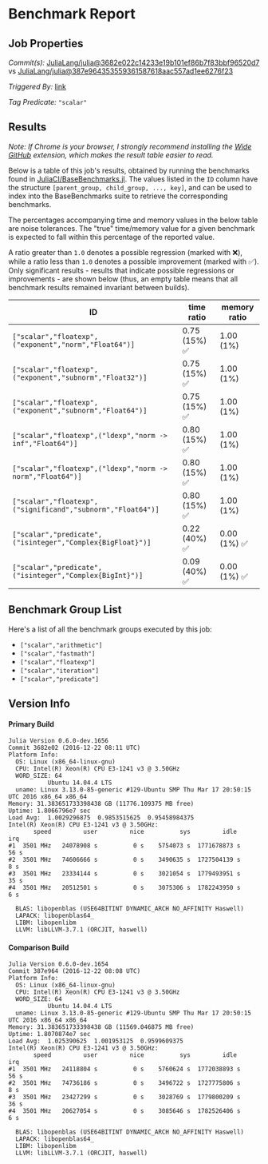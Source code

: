 # Benchmark Report

## Job Properties

*Commit(s):* [JuliaLang/julia@3682e022c14233e19b101ef86b7f83bbf96520d7](https://github.com/JuliaLang/julia/commit/3682e022c14233e19b101ef86b7f83bbf96520d7) vs [JuliaLang/julia@387e964353559361587618aac557ad1ee6276f23](https://github.com/JuliaLang/julia/commit/387e964353559361587618aac557ad1ee6276f23)

*Triggered By:* [link](https://github.com/JuliaLang/julia/pull/19679#issuecomment-268810641)

*Tag Predicate:* `"scalar"`

## Results

*Note: If Chrome is your browser, I strongly recommend installing the [Wide GitHub](https://chrome.google.com/webstore/detail/wide-github/kaalofacklcidaampbokdplbklpeldpj?hl=en)
extension, which makes the result table easier to read.*

Below is a table of this job's results, obtained by running the benchmarks found in
[JuliaCI/BaseBenchmarks.jl](https://github.com/JuliaCI/BaseBenchmarks.jl). The values
listed in the `ID` column have the structure `[parent_group, child_group, ..., key]`,
and can be used to index into the BaseBenchmarks suite to retrieve the corresponding
benchmarks.

The percentages accompanying time and memory values in the below table are noise tolerances. The "true"
time/memory value for a given benchmark is expected to fall within this percentage of the reported value.

A ratio greater than `1.0` denotes a possible regression (marked with :x:), while a ratio less
than `1.0` denotes a possible improvement (marked with :white_check_mark:). Only significant results - results
that indicate possible regressions or improvements - are shown below (thus, an empty table means that all
benchmark results remained invariant between builds).

| ID | time ratio | memory ratio |
|----|------------|--------------|
| `["scalar","floatexp",("exponent","norm","Float64")]` | 0.75 (15%) :white_check_mark: | 1.00 (1%)  |
| `["scalar","floatexp",("exponent","subnorm","Float32")]` | 0.75 (15%) :white_check_mark: | 1.00 (1%)  |
| `["scalar","floatexp",("exponent","subnorm","Float64")]` | 0.75 (15%) :white_check_mark: | 1.00 (1%)  |
| `["scalar","floatexp",("ldexp","norm -> inf","Float64")]` | 0.80 (15%) :white_check_mark: | 1.00 (1%)  |
| `["scalar","floatexp",("ldexp","norm -> norm","Float64")]` | 0.80 (15%) :white_check_mark: | 1.00 (1%)  |
| `["scalar","floatexp",("significand","subnorm","Float64")]` | 0.80 (15%) :white_check_mark: | 1.00 (1%)  |
| `["scalar","predicate",("isinteger","Complex{BigFloat}")]` | 0.22 (40%) :white_check_mark: | 0.00 (1%) :white_check_mark: |
| `["scalar","predicate",("isinteger","Complex{BigInt}")]` | 0.09 (40%) :white_check_mark: | 0.00 (1%) :white_check_mark: |

## Benchmark Group List

Here's a list of all the benchmark groups executed by this job:

- `["scalar","arithmetic"]`
- `["scalar","fastmath"]`
- `["scalar","floatexp"]`
- `["scalar","iteration"]`
- `["scalar","predicate"]`

## Version Info

#### Primary Build

```
Julia Version 0.6.0-dev.1656
Commit 3682e02 (2016-12-22 08:11 UTC)
Platform Info:
  OS: Linux (x86_64-linux-gnu)
  CPU: Intel(R) Xeon(R) CPU E3-1241 v3 @ 3.50GHz
  WORD_SIZE: 64
           Ubuntu 14.04.4 LTS
  uname: Linux 3.13.0-85-generic #129-Ubuntu SMP Thu Mar 17 20:50:15 UTC 2016 x86_64 x86_64
Memory: 31.383651733398438 GB (11776.109375 MB free)
Uptime: 1.8066796e7 sec
Load Avg:  1.0029296875  0.9853515625  0.95458984375
Intel(R) Xeon(R) CPU E3-1241 v3 @ 3.50GHz: 
       speed         user         nice          sys         idle          irq
#1  3501 MHz   24078908 s          0 s    5754073 s  1771678873 s         56 s
#2  3501 MHz   74606666 s          0 s    3490635 s  1727504139 s          8 s
#3  3501 MHz   23334144 s          0 s    3021054 s  1779493951 s         35 s
#4  3501 MHz   20512501 s          0 s    3075306 s  1782243950 s          6 s

  BLAS: libopenblas (USE64BITINT DYNAMIC_ARCH NO_AFFINITY Haswell)
  LAPACK: libopenblas64_
  LIBM: libopenlibm
  LLVM: libLLVM-3.7.1 (ORCJIT, haswell)

```

#### Comparison Build

```
Julia Version 0.6.0-dev.1654
Commit 387e964 (2016-12-22 08:08 UTC)
Platform Info:
  OS: Linux (x86_64-linux-gnu)
  CPU: Intel(R) Xeon(R) CPU E3-1241 v3 @ 3.50GHz
  WORD_SIZE: 64
           Ubuntu 14.04.4 LTS
  uname: Linux 3.13.0-85-generic #129-Ubuntu SMP Thu Mar 17 20:50:15 UTC 2016 x86_64 x86_64
Memory: 31.383651733398438 GB (11569.046875 MB free)
Uptime: 1.8070874e7 sec
Load Avg:  1.025390625  1.001953125  0.9599609375
Intel(R) Xeon(R) CPU E3-1241 v3 @ 3.50GHz: 
       speed         user         nice          sys         idle          irq
#1  3501 MHz   24118804 s          0 s    5760624 s  1772038893 s         56 s
#2  3501 MHz   74736186 s          0 s    3496722 s  1727775806 s          8 s
#3  3501 MHz   23427299 s          0 s    3028769 s  1779800209 s         36 s
#4  3501 MHz   20627054 s          0 s    3085646 s  1782526406 s          6 s

  BLAS: libopenblas (USE64BITINT DYNAMIC_ARCH NO_AFFINITY Haswell)
  LAPACK: libopenblas64_
  LIBM: libopenlibm
  LLVM: libLLVM-3.7.1 (ORCJIT, haswell)

```
